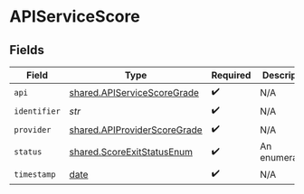 # APIServiceScore


## Fields

| Field                                                                        | Type                                                                         | Required                                                                     | Description                                                                  |
| ---------------------------------------------------------------------------- | ---------------------------------------------------------------------------- | ---------------------------------------------------------------------------- | ---------------------------------------------------------------------------- |
| `api`                                                                        | [shared.APIServiceScoreGrade](../../models/shared/apiservicescoregrade.md)   | :heavy_check_mark:                                                           | N/A                                                                          |
| `identifier`                                                                 | *str*                                                                        | :heavy_check_mark:                                                           | N/A                                                                          |
| `provider`                                                                   | [shared.APIProviderScoreGrade](../../models/shared/apiproviderscoregrade.md) | :heavy_check_mark:                                                           | N/A                                                                          |
| `status`                                                                     | [shared.ScoreExitStatusEnum](../../models/shared/scoreexitstatusenum.md)     | :heavy_check_mark:                                                           | An enumeration.                                                              |
| `timestamp`                                                                  | [date](https://docs.python.org/3/library/datetime.html#date-objects)         | :heavy_check_mark:                                                           | N/A                                                                          |
